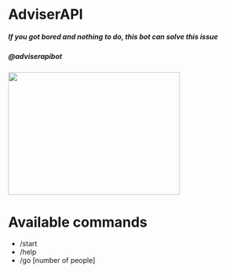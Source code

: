 # AdviserAPI

##### If you got bored and nothing to do, this bot can solve this issue
##### @adviserapibot

<img src="https://www.askideas.com/media/41/Funny-Beer-Meme-You-Got-My-Nose-I-Got-Your-Beer-Picture.jpg" width="350" height="250" />

# Available commands

* /start
* /help
* /go [number of people]
